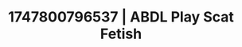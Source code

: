 ---
categories:
- Alt aesthetic girls
- Chastity play
- Stepsister roleplay
- Hawk Tuah
- Anime
image: /assets/images/1747800796537.jpg
layout: post
seo:
  description: Featured content with artistic ABDL Play, Scat Fetish. HD images available.
  keywords: ABDL Play, Scat Fetish
  og_image: /assets/images/1747800796537.jpg
  schema_type: VisualArtwork
tags:
- ABDL Play
- Scat Fetish
- '#1747800796537'
title: 1747800796537 | ABDL Play Scat Fetish
---